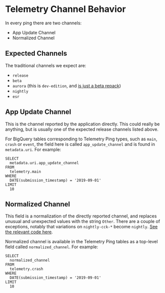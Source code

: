 # Telemetry Channel Behavior

In every ping there are two channels:
- App Update Channel
- Normalized Channel

## Expected Channels
The traditional channels we expect are:
- `release`
- `beta`
- `aurora` (this is `dev-edition`, and [is just a beta repack][deved])
- `nightly`
- `esr`

[deved]: https://developer.mozilla.org/en-US/Firefox/Developer_Edition

## App Update Channel
This is the channel reported by the application directly.
This could really be anything, but is usually one of the expected release channels listed above.

For BigQuery tables corresponding to Telemetry Ping types, such as `main`, `crash` or `event`,
the field here is called `app_update_channel` and is found in `metadata.uri`. For example:
```
SELECT
  metadata.uri.app_update_channel
FROM
  telemetry.main
WHERE
  DATE(submission_timestamp) = '2019-09-01'
LIMIT
  10
```

## Normalized Channel
This field is a normalization of the directly reported channel, and replaces unusual
and unexpected values with the string `Other`.
There are a couple of exceptions, notably that variations on `nightly-cck-*` become `nightly`.
[See the relevant code here][normalization].

Normalized channel is available in the Telemetry Ping tables as a top-level field
called `normalized_channel`.
For example:
```
SELECT
  normalized_channel
FROM
  telemetry.crash
WHERE
  DATE(submission_timestamp) = '2019-09-01'
LIMIT
  10
```

[normalization]: https://github.com/mozilla/gcp-ingestion/blob/92ba503c4debc887e746d5f2ff5ee60becb8072f/ingestion-beam/src/main/java/com/mozilla/telemetry/transforms/NormalizeAttributes.java#L38
